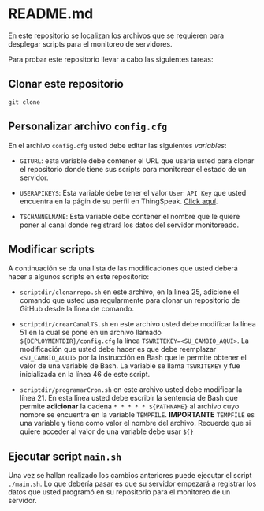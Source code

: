 # README.md

En este repositorio se localizan los archivos que se requieren para desplegar scripts para el monitoreo de servidores.

Para probar este repositorio llevar a cabo las siguientes tareas:

## Clonar este repositorio

```
git clone 
```

## Personalizar archivo `config.cfg`

En el archivo `config.cfg` usted debe editar las siguientes *variables*:

* `GITURL`: esta variable debe contener el URL que usaría usted para clonar el repositorio donde tiene sus scripts para monitorear el estado de un servidor. 

* `USERAPIKEYS`: Esta variable debe tener el valor `User API Key` que usted encuentra en la págin de su perfil en ThingSpeak. [Click aquí](https://thingspeak.com/account/profile).

* `TSCHANNELNAME`: Esta variable debe contener el nombre que le quiere poner al canal donde registrará los datos del servidor monitoreado.

## Modificar scripts

A continuación se da una lista de las modificaciones que usted deberá hacer a algunos scripts en este repositorio:

* `scriptdir/clonarrepo.sh` en este archivo, en la línea 25, adicione el comando que usted usa regularmente para clonar un repositorio de GitHub desde la línea de comando.

* `scriptdir/crearCanalTS.sh` en este archivo usted debe modificar la línea 51 en la cual se pone en un archivo llamado `${DEPLOYMENTDIR}/config.cfg` la línea `TSWRITEKEY=<SU_CAMBIO_AQUI>`. La modificación que usted debe hacer es que debe reemplazar `<SU_CAMBIO_AQUI>` por la instrucción en Bash que le permite obtener el valor de una variable de Bash. La variable se llama `TSWRITEKEY` y fue inicializada en la línea 46 de este script. 

* `scriptdir/programarCron.sh` en este archivo usted debe modificar la línea 21. En esta línea usted debe escribir la sentencia de Bash que permite **adicionar** la cadena `* * * * * ${PATHNAME}` al archivo cuyo nombre se encuentra en la variable `TEMPFILE`. **IMPORTANTE** `TEMPFILE` es una variable y tiene como valor el nombre del archivo. Recuerde que si quiere acceder al valor de una variable debe usar `${}`

## Ejecutar script `main.sh`

Una vez se hallan realizado los cambios anteriores puede ejecutar el script `./main.sh`. 
Lo que debería pasar es que su servidor empezará a registrar los datos que usted programó en su repositorio para el monitoreo de un servidor. 

